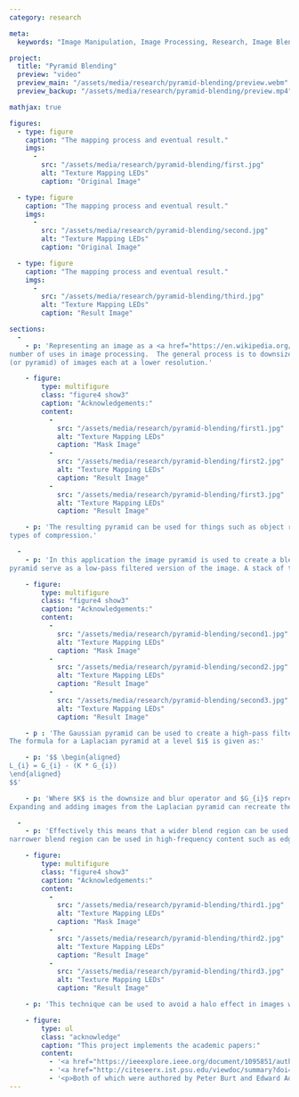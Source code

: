 ```yaml
---
category: research

meta:
  keywords: "Image Manipulation, Image Processing, Research, Image Blending, Blending"

project:
  title: "Pyramid Blending"
  preview: "video"
  preview_main: "/assets/media/research/pyramid-blending/preview.webm"
  preview_backup: "/assets/media/research/pyramid-blending/preview.mp4"

mathjax: true

figures:
  - type: figure
    caption: "The mapping process and eventual result."
    imgs:
      -
        src: "/assets/media/research/pyramid-blending/first.jpg"
        alt: "Texture Mapping LEDs"
        caption: "Original Image"

  - type: figure
    caption: "The mapping process and eventual result."
    imgs:
      -
        src: "/assets/media/research/pyramid-blending/second.jpg"
        alt: "Texture Mapping LEDs"
        caption: "Original Image"

  - type: figure
    caption: "The mapping process and eventual result."
    imgs:
      -
        src: "/assets/media/research/pyramid-blending/third.jpg"
        alt: "Texture Mapping LEDs"
        caption: "Result Image"

sections:
  -
    - p: 'Representing an image as a <a href="https://en.wikipedia.org/wiki/Pyramid_(image_processing)">pyramid</a> has a 
number of uses in image processing.  The general process is to downsize and blur an image multiple times creating a stack 
(or pyramid) of images each at a lower resolution.'

    - figure:
        type: multifigure
        class: "figure4 show3"
        caption: "Acknowledgements:"
        content:
          -
            src: "/assets/media/research/pyramid-blending/first1.jpg"
            alt: "Texture Mapping LEDs"
            caption: "Mask Image"
          -
            src: "/assets/media/research/pyramid-blending/first2.jpg"
            alt: "Texture Mapping LEDs"
            caption: "Result Image"
          -
            src: "/assets/media/research/pyramid-blending/first3.jpg"
            alt: "Texture Mapping LEDs"
            caption: "Result Image"

    - p: 'The resulting pyramid can be used for things such as object recognition at different scales and certain 
types of compression.'

  -
    - p: 'In this application the image pyramid is used to create a blended image.  The smaller and more blurry images in the 
pyramid serve as a low-pass filtered version of the image. A stack of these forms a Gaussian pyramid.'

    - figure:
        type: multifigure
        class: "figure4 show3"
        caption: "Acknowledgements:"
        content:
          -
            src: "/assets/media/research/pyramid-blending/second1.jpg"
            alt: "Texture Mapping LEDs"
            caption: "Mask Image"
          -
            src: "/assets/media/research/pyramid-blending/second2.jpg"
            alt: "Texture Mapping LEDs"
            caption: "Result Image"
          -
            src: "/assets/media/research/pyramid-blending/second3.jpg"
            alt: "Texture Mapping LEDs"
            caption: "Result Image"

    - p : 'The Gaussian pyramid can be used to create a high-pass filtered version of the image called a Laplacian pyramid.
The formula for a Laplacian pyramid at a level $i$ is given as:'

    - p: '$$ \begin{aligned}
L_{i} = G_{i} - (K * G_{i})
\end{aligned}
$$'

    - p: 'Where $K$ is the downsize and blur operator and $G_{i}$ represents an image from the Gaussian pyramid at level $i$.
Expanding and adding images from the Laplacian pyramid can recreate the original image with no data loss.'

  -
    - p: 'Effectively this means that a wider blend region can be used in low-frequency content and a
narrower blend region can be used in high-frequency content such as edges.'

    - figure:
        type: multifigure
        class: "figure4 show3"
        caption: "Acknowledgements:"
        content:
          -
            src: "/assets/media/research/pyramid-blending/third1.jpg"
            alt: "Texture Mapping LEDs"
            caption: "Mask Image"
          -
            src: "/assets/media/research/pyramid-blending/third2.jpg"
            alt: "Texture Mapping LEDs"
            caption: "Result Image"
          -
            src: "/assets/media/research/pyramid-blending/third3.jpg"
            alt: "Texture Mapping LEDs"
            caption: "Result Image"

    - p: 'This technique can be used to avoid a halo effect in images which make blend regions more noticeable.'

    - figure:
        type: ul
        class: "acknowledge"
        caption: "This project implements the academic papers:"
        content:
          - '<a href="https://ieeexplore.ieee.org/document/1095851/authors#authors">The Laplacian Pyramid as a Compact Image Code</a>'
          - '<a href="http://citeseerx.ist.psu.edu/viewdoc/summary?doi=10.1.1.56.690">A Multiresolution Spline With Application to Image Mosaics</a>'
          - '<p>Both of which were authored by Peter Burt and Edward Adelson</p>'
---
```

